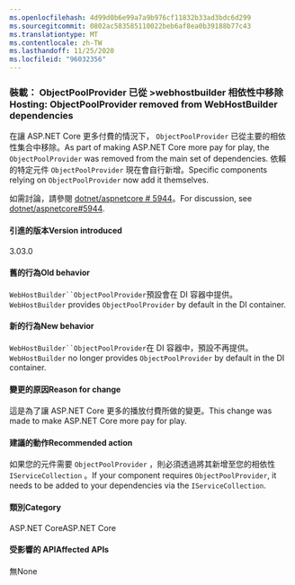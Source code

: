 ```yaml
---
ms.openlocfilehash: 4d99d0b6e99a7a9b976cf11832b33ad3bdc6d299
ms.sourcegitcommit: 0802ac583585110022beb6af8ea0b39188b77c43
ms.translationtype: MT
ms.contentlocale: zh-TW
ms.lasthandoff: 11/25/2020
ms.locfileid: "96032356"
---
```

### <a name="hosting-objectpoolprovider-removed-from-webhostbuilder-dependencies"></a><span data-ttu-id="00d77-101">裝載： ObjectPoolProvider 已從 >webhostbuilder 相依性中移除</span><span class="sxs-lookup"><span data-stu-id="00d77-101">Hosting: ObjectPoolProvider removed from WebHostBuilder dependencies</span></span>

<span data-ttu-id="00d77-102">在讓 ASP.NET Core 更多付費的情況下， `ObjectPoolProvider` 已從主要的相依性集合中移除。</span><span class="sxs-lookup"><span data-stu-id="00d77-102">As part of making ASP.NET Core more pay for play, the `ObjectPoolProvider` was removed from the main set of dependencies.</span></span> <span data-ttu-id="00d77-103">依賴的特定元件 `ObjectPoolProvider` 現在會自行新增。</span><span class="sxs-lookup"><span data-stu-id="00d77-103">Specific components relying on `ObjectPoolProvider` now add it themselves.</span></span>

<span data-ttu-id="00d77-104">如需討論，請參閱 [dotnet/aspnetcore # 5944](https://github.com/dotnet/aspnetcore/issues/5944)。</span><span class="sxs-lookup"><span data-stu-id="00d77-104">For discussion, see [dotnet/aspnetcore#5944](https://github.com/dotnet/aspnetcore/issues/5944).</span></span>

#### <a name="version-introduced"></a><span data-ttu-id="00d77-105">引進的版本</span><span class="sxs-lookup"><span data-stu-id="00d77-105">Version introduced</span></span>

<span data-ttu-id="00d77-106">3.0</span><span class="sxs-lookup"><span data-stu-id="00d77-106">3.0</span></span>

#### <a name="old-behavior"></a><span data-ttu-id="00d77-107">舊的行為</span><span class="sxs-lookup"><span data-stu-id="00d77-107">Old behavior</span></span>

<span data-ttu-id="00d77-108">`WebHostBuilder``ObjectPoolProvider`預設會在 DI 容器中提供。</span><span class="sxs-lookup"><span data-stu-id="00d77-108">`WebHostBuilder` provides `ObjectPoolProvider` by default in the DI container.</span></span>

#### <a name="new-behavior"></a><span data-ttu-id="00d77-109">新的行為</span><span class="sxs-lookup"><span data-stu-id="00d77-109">New behavior</span></span>

<span data-ttu-id="00d77-110">`WebHostBuilder``ObjectPoolProvider`在 DI 容器中，預設不再提供。</span><span class="sxs-lookup"><span data-stu-id="00d77-110">`WebHostBuilder` no longer provides `ObjectPoolProvider` by default in the DI container.</span></span>

#### <a name="reason-for-change"></a><span data-ttu-id="00d77-111">變更的原因</span><span class="sxs-lookup"><span data-stu-id="00d77-111">Reason for change</span></span>

<span data-ttu-id="00d77-112">這是為了讓 ASP.NET Core 更多的播放付費所做的變更。</span><span class="sxs-lookup"><span data-stu-id="00d77-112">This change was made to make ASP.NET Core more pay for play.</span></span>

#### <a name="recommended-action"></a><span data-ttu-id="00d77-113">建議的動作</span><span class="sxs-lookup"><span data-stu-id="00d77-113">Recommended action</span></span>

<span data-ttu-id="00d77-114">如果您的元件需要 `ObjectPoolProvider` ，則必須透過將其新增至您的相依性 `IServiceCollection` 。</span><span class="sxs-lookup"><span data-stu-id="00d77-114">If your component requires `ObjectPoolProvider`, it needs to be added to your dependencies via the `IServiceCollection`.</span></span>

#### <a name="category"></a><span data-ttu-id="00d77-115">類別</span><span class="sxs-lookup"><span data-stu-id="00d77-115">Category</span></span>

<span data-ttu-id="00d77-116">ASP.NET Core</span><span class="sxs-lookup"><span data-stu-id="00d77-116">ASP.NET Core</span></span>

#### <a name="affected-apis"></a><span data-ttu-id="00d77-117">受影響的 API</span><span class="sxs-lookup"><span data-stu-id="00d77-117">Affected APIs</span></span>

<span data-ttu-id="00d77-118">無</span><span class="sxs-lookup"><span data-stu-id="00d77-118">None</span></span>

<!-- 

#### Affected APIs

Not detectable via API analysis

-->
